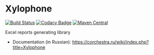 # Xylophone

[![Build Status](https://ci.corchestra.ru/buildStatus/icon?job=xylophone/dev)](https://ci.corchestra.ru/job/xylophone/job/dev/)
[![Codacy Badge](https://api.codacy.com/project/badge/Grade/9c89d97e0ed64b649d3d4b8990feb065)](https://www.codacy.com/app/CourseOrchestra/xylophone?utm_source=github.com&amp;utm_medium=referral&amp;utm_content=CourseOrchestra/xylophone&amp;utm_campaign=Badge_Grade)
[![Maven Central](https://maven-badges.herokuapp.com/maven-central/ru.curs/xylophone/badge.svg)](https://maven-badges.herokuapp.com/maven-central/ru.curs/xylophone)

Excel reports generating library

* Documentation (in Russian): https://corchestra.ru/wiki/index.php?title=Xylophone
